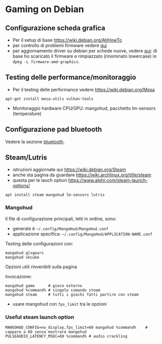 # Gaming on Debian

## Configurazione scheda grafica

* Per il setup di base https://wiki.debian.org/AtiHowTo
* per controllo di problemi firmware vedere [qui](https://bugs.debian.org/cgi-bin/pkgreport.cgi?pkg=firmware-amd-graphics)
* per aggiornamento driver su debian per schede nuove, vedere [qui](https://git.kernel.org/pub/scm/linux/kernel/git/firmware/linux-firmware.git):
  di base ho scaricato il firmware e rimpiazzato (rinominato lowercase) in `dpkg -L firmware-amd-graphics`.

## Testing delle performance/monitoraggio

* Per il testing delle performance vedere https://wiki.debian.org/Mesa

```
apt-get install mesa-utils vulkan-tools
```

* Monitoraggio hardware CPU/GPU: mangohud, pacchetto lm-sensors (temperature)

## Configurazione pad bluetooth

Vedere la sezione [bluetooth](bluetooth.md).

## Steam/Lutris

* istruzioni aggiornate qui https://wiki.debian.org/Steam
* anche sta pagina da guardare https://wiki.archlinux.org/title/steam
* questa per le lauch option https://www.alphr.com/steam-launch-options/
```
apt install steam mangohud lm-sensors lutris
```


### Mangohud

Il file di configurazione principali, letti in ordine, sono:
- generale è `~/.config/MangoHud/MangoHud.conf`
- applicazione specifica: `~/.config/MangoHud/APPLICATION-NAME.conf`

Testing delle configurazioni con:
```
mangohud glxgears
mangohud vkcube
```

Opzioni utili rinvenibili sulla pagina

Invocazione:
```
mangohud game      # gioco esterno
mangohud %command% # singolo comando steam
mangohud steam     # tutti i giochi fatti partire con steam
```



* usare mangohud con `fps_limit` tra le opzioni


### Useful steam launch option

```
MANGOHUD_CONFIG=no_display,fps_limit=60 mangohud %command%    # cappare a 60 senza mostrare mangohud
PULSEAUDIO_LATENCY_MSEC=60 %command% # audio crackling
```
